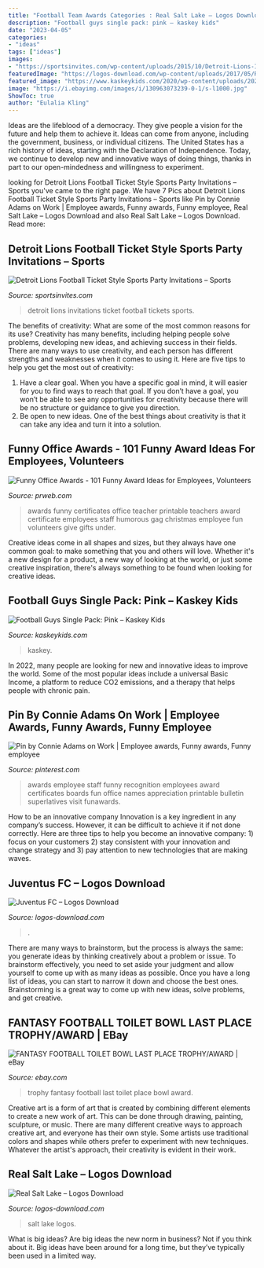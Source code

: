 ```yaml
---
title: "Football Team Awards Categories : Real Salt Lake – Logos Download"
description: "Football guys single pack: pink – kaskey kids"
date: "2023-04-05"
categories:
- "ideas"
tags: ["ideas"]
images:
- "https://sportsinvites.com/wp-content/uploads/2015/10/Detroit-Lions-Invite-2-Product-3.jpg"
featuredImage: "https://logos-download.com/wp-content/uploads/2017/05/Real_Salt_Lake_logo_logotype-515x700.png"
featured_image: "https://www.kaskeykids.com/2020/wp-content/uploads/2020/10/single-pink-packaging-1536x1024.jpg"
image: "https://i.ebayimg.com/images/i/130963073239-0-1/s-l1000.jpg"
ShowToc: true
author: "Eulalia Kling"
---
```



Ideas are the lifeblood of a democracy. They give people a vision for the future and help them to achieve it. Ideas can come from anyone, including the government, business, or individual citizens. The United States has a rich history of ideas, starting with the Declaration of Independence. Today, we continue to develop new and innovative ways of doing things, thanks in part to our open-mindedness and willingness to experiment.

	

		
looking for Detroit Lions Football Ticket Style Sports Party Invitations – Sports you've came to the right page. We have 7 Pics about Detroit Lions Football Ticket Style Sports Party Invitations – Sports like Pin by Connie Adams on Work | Employee awards, Funny awards, Funny employee, Real Salt Lake – Logos Download and also Real Salt Lake – Logos Download. Read more:
		
    
## Detroit Lions Football Ticket Style Sports Party Invitations – Sports

<img loading=lazy src="https://sportsinvites.com/wp-content/uploads/2015/10/Detroit-Lions-Invite-2-Product-3.jpg" onerror="this.onerror=null;this.src='https://tse1.mm.bing.net/th?id=OIP.xeCDPPmEKP7DxjTHwVTtqgHaE8&amp;pid=15.1';" alt="Detroit Lions Football Ticket Style Sports Party Invitations – Sports">

_Source: sportsinvites.com_

>detroit lions invitations ticket football tickets sports. 

	

The benefits of creativity: What are some of the most common reasons for its use?
Creativity has many benefits, including helping people solve problems, developing new ideas, and achieving success in their fields. There are many ways to use creativity, and each person has different strengths and weaknesses when it comes to using it. Here are five tips to help you get the most out of creativity: 
1. Have a clear goal. When you have a specific goal in mind, it will easier for you to find ways to reach that goal. If you don’t have a goal, you won’t be able to see any opportunities for creativity because there will be no structure or guidance to give you direction. 
2. Be open to new ideas. One of the best things about creativity is that it can take any idea and turn it into a solution.

    
## Funny Office Awards - 101 Funny Award Ideas For Employees, Volunteers

<img loading=lazy src="http://ww1.prweb.com/prfiles/2010/11/21/911844/funnyawards.jpg" onerror="this.onerror=null;this.src='https://tse3.mm.bing.net/th?id=OIP.fIX60K3VszUfOC7SVzxJGQHaGn&amp;pid=15.1';" alt="Funny Office Awards - 101 Funny Award Ideas for Employees, Volunteers">

_Source: prweb.com_

>awards funny certificates office teacher printable teachers award certificate employees staff humorous gag christmas employee fun volunteers give gifts under. 

	

Creative ideas come in all shapes and sizes, but they always have one common goal: to make something that you and others will love. Whether it's a new design for a product, a new way of looking at the world, or just some creative inspiration, there's always something to be found when looking for creative ideas.

    
## Football Guys Single Pack: Pink – Kaskey Kids

<img loading=lazy src="https://www.kaskeykids.com/2020/wp-content/uploads/2020/10/single-pink-packaging-1536x1024.jpg" onerror="this.onerror=null;this.src='https://tse2.mm.bing.net/th?id=OIP.Lipija4Gizf0vg9-V1Ez3AHaE8&amp;pid=15.1';" alt="Football Guys Single Pack: Pink – Kaskey Kids">

_Source: kaskeykids.com_

>kaskey. 

	

In 2022, many people are looking for new and innovative ideas to improve the world. Some of the most popular ideas include a universal Basic Income, a platform to reduce CO2 emissions, and a therapy that helps people with chronic pain.

    
## Pin By Connie Adams On Work | Employee Awards, Funny Awards, Funny Employee

<img loading=lazy src="https://i.pinimg.com/736x/ca/eb/b1/caebb1312c50b093b975234b594ab5d7--staff-awards-employee-awards.jpg" onerror="this.onerror=null;this.src='https://tse2.mm.bing.net/th?id=OIP.HhXSWd01S3jzmKQPaCoRiwHaHa&amp;pid=15.1';" alt="Pin by Connie Adams on Work | Employee awards, Funny awards, Funny employee">

_Source: pinterest.com_

>awards employee staff funny recognition employees award certificates boards fun office names appreciation printable bulletin superlatives visit funawards. 

	

How to be an innovative company
Innovation is a key ingredient in any company’s success. However, it can be difficult to achieve it if not done correctly. Here are three tips to help you become an innovative company: 1) focus on your customers 2) stay consistent with your innovation and change strategy and 3) pay attention to new technologies that are making waves.

    
## Juventus FC – Logos Download

<img loading=lazy src="https://logos-download.com/wp-content/uploads/2016/05/Juventus_FC_logo_logotype.png" onerror="this.onerror=null;this.src='https://tse3.mm.bing.net/th?id=OIP.aOwM35Z2oFq_XLefuuAFggHaMF&amp;pid=15.1';" alt="Juventus FC – Logos Download">

_Source: logos-download.com_

>. 

	

There are many ways to brainstorm, but the process is always the same: you generate ideas by thinking creatively about a problem or issue. To brainstorm effectively, you need to set aside your judgment and allow yourself to come up with as many ideas as possible. Once you have a long list of ideas, you can start to narrow it down and choose the best ones. Brainstorming is a great way to come up with new ideas, solve problems, and get creative.

    
## FANTASY FOOTBALL TOILET BOWL LAST PLACE TROPHY/AWARD | EBay

<img loading=lazy src="https://i.ebayimg.com/images/i/130963073239-0-1/s-l1000.jpg" onerror="this.onerror=null;this.src='https://tse3.mm.bing.net/th?id=OIP.bH7zTDEoxuz9xylQVhJOkAHaPP&amp;pid=15.1';" alt="FANTASY FOOTBALL TOILET BOWL LAST PLACE TROPHY/AWARD | eBay">

_Source: ebay.com_

>trophy fantasy football last toilet place bowl award. 

	

Creative art is a form of art that is created by combining different elements to create a new work of art. This can be done through drawing, painting, sculpture, or music. There are many different creative ways to approach creative art, and everyone has their own style. Some artists use traditional colors and shapes while others prefer to experiment with new techniques. Whatever the artist's approach, their creativity is evident in their work.

    
## Real Salt Lake – Logos Download

<img loading=lazy src="https://logos-download.com/wp-content/uploads/2017/05/Real_Salt_Lake_logo_logotype-515x700.png" onerror="this.onerror=null;this.src='https://tse4.mm.bing.net/th?id=OIP.km69MWxUWKACyIcgdjctaQHaKE&amp;pid=15.1';" alt="Real Salt Lake – Logos Download">

_Source: logos-download.com_

>salt lake logos. 

	

What is big ideas?
Are big ideas the new norm in business? Not if you think about it. Big ideas have been around for a long time, but they’ve typically been used in a limited way.

